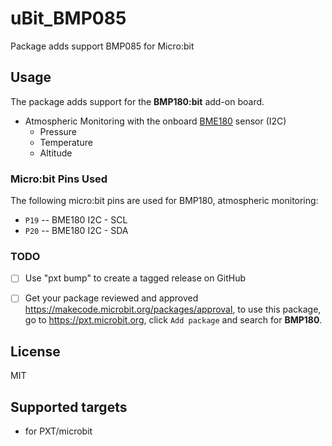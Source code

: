 
# uBit_BMP085

Package adds support BMP085 for Micro:bit

## Usage

The package adds support for the **BMP180:bit** add-on board.

* Atmospheric Monitoring with the onboard [BME180](https://www.sparkfun.com/datasheets/Components/General/BST-BMP085-DS000-05.pdf) sensor (I2C)
	* Pressure
	* Temperature
	* Altitude	

### Micro:bit Pins Used 

The following micro:bit pins are used for BMP180, atmospheric monitoring:  

* ``P19`` -- BME180 I2C - SCL
* ``P20`` -- BME180 I2C - SDA 

### TODO
- [ ] Use "pxt bump" to create a tagged release on GitHub
- [ ] Get your package reviewed and approved https://makecode.microbit.org/packages/approval, to use this package, go to https://pxt.microbit.org, click ``Add package`` and search for **BMP180**.


## License

MIT

## Supported targets

* for PXT/microbit


